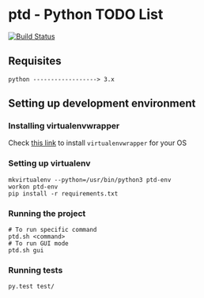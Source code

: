 # ptd - Python TODO List

[![Build Status](https://travis-ci.org/tomasboccardo/ptd.svg?branch=develop)](https://travis-ci.org/tomasboccardo/ptd)

## Requisites

    python ------------------> 3.x

## Setting up development environment

### Installing virtualenvwrapper

Check [this link](http://virtualenvwrapper.readthedocs.org/en/latest/install.html) to install `virtualenvwrapper` for your OS

### Setting up virtualenv

    mkvirtualenv --python=/usr/bin/python3 ptd-env
    workon ptd-env
    pip install -r requirements.txt

### Running the project

    # To run specific command
    ptd.sh <command>
    # To run GUI mode
    ptd.sh gui

### Running tests

    py.test test/
